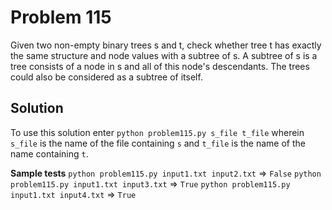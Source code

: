 # Problem 115

Given two non-empty binary trees s and t, check whether tree t has exactly
the same structure and node values with a subtree of s. A subtree of s is
a tree consists of a node in s and all of this node's descendants. The trees
could also be considered as a subtree of itself.

## Solution

To use this solution enter `python problem115.py s_file t_file` wherein
`s_file` is the name of the file containing `s` and `t_file` is the name
of the name containing `t`.

**Sample tests**
`python problem115.py input1.txt input2.txt` => `False`
`python problem115.py input1.txt input3.txt` => `True`
`python problem115.py input1.txt input4.txt` => `True`